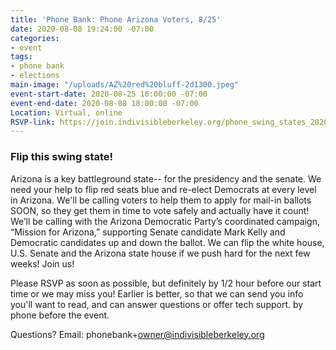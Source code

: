 ```yaml
---
title: 'Phone Bank: Phone Arizona Voters, 8/25'
date: 2020-08-08 19:24:00 -07:00
categories:
- event
tags:
- phone bank
- elections
main-image: "/uploads/AZ%20red%20bluff-2d1300.jpeg"
event-start-date: 2020-08-25 16:00:00 -07:00
event-end-date: 2020-08-08 18:00:00 -07:00
Location: Virtual, online
RSVP-link: https://join.indivisibleberkeley.org/phone_swing_states_2020_08_25
---
```


### Flip this swing state!

Arizona is a key battleground state-- for the presidency and the senate. We need your help to flip red seats blue and re-elect Democrats at every level in Arizona. We'll be calling voters to help them to apply for mail-in ballots SOON, so they get them in time to vote safely and actually have it count!  We’ll be calling with the Arizona Democratic Party’s coordinated campaign, “Mission for Arizona,” supporting Senate candidate Mark Kelly and Democratic candidates up and down the ballot.   We can flip the white house, U.S. Senate and the Arizona state house if we push hard for the next few weeks! Join us!

Please RSVP as soon as possible, but definitely by 1/2 hour before our start time or we may miss you! Earlier is better, so that we can send you info you'll want to read, and can answer questions or offer tech support. by phone before the event.

Questions? Email: phonebank\+owner@indivisibleberkeley.org